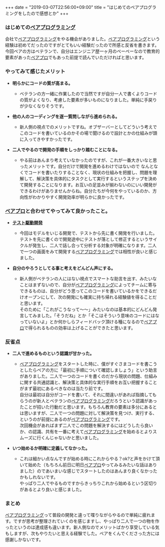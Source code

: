 +++
date = "2019-03-07T22:56:00+09:00"
title = "はじめてのペアプログラミングをしたので感想とか"
+++

<body>
<h3>はじめての<a class="keyword" href="http://d.hatena.ne.jp/keyword/%A5%DA%A5%A2%A5%D7%A5%ED%A5%B0%A5%E9%A5%DF%A5%F3%A5%B0">ペアプログラミング</a>
</h3>

<p>会社で<a class="keyword" href="http://d.hatena.ne.jp/keyword/%A5%DA%A5%A2%A5%D7%A5%ED%A5%B0%A5%E9%A5%DF%A5%F3%A5%B0">ペアプログラミング</a>をやる機会がありました。<a class="keyword" href="http://d.hatena.ne.jp/keyword/%A5%DA%A5%A2%A5%D7%A5%ED%A5%B0%A5%E9%A5%DF%A5%F3%A5%B0">ペアプログラミング</a>という経験は初めてだったのですがとてもいい経験だったので所感と反省を書きます。<br>
今回ペアの方はベテランで、自分はエンジニア歴一ヶ月のペーペーなので教育的要素があった<a class="keyword" href="http://d.hatena.ne.jp/keyword/%A5%DA%A5%A2%A5%D7%A5%ED">ペアプロ</a>でもあった前提で読んでいただければと思います。</p>

<h3>やってみて感じたメリット</h3>

<ul>
<li>
<p><b>明らかにコードの質が高まる。</b></p>

<ul>
<li>ベテランの方一緒に作業したので当然ですが自分一人で書くよりコードの質がよくなり、考慮した要素が多いものになりました。単純に手戻りが少なくなりそうです。</li>
</ul>
</li>
<li>
<p><b>他の人のコーディングを逐一質問しながら進められる。</b></p>

<ul>
<li>新人側の視点でのメリットですね。オブザーバーとしてどういう考えでこのコードを書いているのかその場で聞けるので設計とかの仕組みが頭に入ってきやすかったです。</li>
</ul>
</li>
<li>
<p><b>二人でやるので開発の手順をしっかり踏むことになる。</b></p>

<ul>
<li>やる前はあんまり考えていなかったのですが、これが一番大きいなと思ったメリットです。自分だけで開発を進めるわけではないので
なんとなくでコードを書いたりすることなく、現状の仕組みを把握し、問題を理解して、解決策を具体的にタスクとして実行するというステップを決めて開発することになります。お互いの足並みが揃わないのにいい開発ができるわけがありませんからね。自分たちが今何をやっているのか、方向性がわかりやすく開発効率が明らかに良かったです。</li>
</ul>
</li>
</ul>


<h3>
<a class="keyword" href="http://d.hatena.ne.jp/keyword/%A5%DA%A5%A2%A5%D7%A5%ED">ペアプロ</a>と合わせてやってみて良かったこと。</h3>

<ul>
<li>
<p><b><a class="keyword" href="http://d.hatena.ne.jp/keyword/%A5%C6%A5%B9%A5%C8%B6%EE%C6%B0%B3%AB%C8%AF">テスト駆動開発</a></b></p>

<ul>
<li>今回はモデルをいじる開発で、テストから先に書く開発を行いました。テストを先に書くので開発途中にテストが落として修正するというサイクルが発生し、二人で話し合って分析する対象が明確になります。二人で一つの画面をみて開発する<a class="keyword" href="http://d.hatena.ne.jp/keyword/%A5%DA%A5%A2%A5%D7%A5%ED%A5%B0%A5%E9%A5%DF%A5%F3%A5%B0">ペアプログラミング</a>では相性が良いと感じました。</li>
</ul>
</li>
<li>
<p><b>自分のやろうとしてる事と考えをどんどん声にする。</b></p>

<ul>
<li>新人側がベテランの人にはない視点でスマートな助言を出す、みたいなことはまずないので、自分が<a class="keyword" href="http://d.hatena.ne.jp/keyword/%A5%DA%A5%A2%A5%D7%A5%ED%A5%B0%A5%E9%A5%DF%A5%F3%A5%B0">ペアプログラミング</a>によってチームに寄与できるものは、自分がどう思ってこのコードを書いているかをできるだけオープンにして、次の開発にも確実に持ち帰れる経験値を得ることだと思います。<br>
そのために「これがこうなって〜〜」みたいなのは基本的にどんどん発言してみました。「そうだね」とか「そこはそういう意味のコードにはなっていないよ」とか何かしらフィードバック頂ける種になるので<a class="keyword" href="http://d.hatena.ne.jp/keyword/%A5%DA%A5%A2%A5%D7%A5%ED">ペアプロ</a>で得られるものの効率は上げることができたと思います。</li>
</ul>
</li>
</ul>


<h3>反省点</h3>

<ul>
<li>
<p><b>二人で進めるものという認識が甘かった。</b></p>

<ul>
<li>
<a class="keyword" href="http://d.hatena.ne.jp/keyword/%A5%DA%A5%A2%A5%D7%A5%ED%A5%B0%A5%E9%A5%DF%A5%F3%A5%B0">ペアプログラミング</a>をスタートした時に、僕がすぐさまコードを書こうとしたらペアの方に「最初に手順について確認しましょう」という助言がありました。二人で一つのコードを書くのだから現状の問題、仕組みに関する共通認識と、解決策と具体的な実行手順をお互い把握することがまず最初にあるべきなのは当たり前です。<br>
自分は最初は自分がコードを書いて、それに間違いがあれば指摘してもらうのが新人とベテランの<a class="keyword" href="http://d.hatena.ne.jp/keyword/%A5%DA%A5%A2%A5%D7%A5%ED%A5%B0%A5%E9%A5%DF%A5%F3%A5%B0">ペアプログラミング</a>だろうという認識があったことが招いた行動だと思います。もちろん教育の要素は多分にあるとは思いますが、二人で一つの問題に対して解決策を見つけ、実行する、というのが前提にあるのが<a class="keyword" href="http://d.hatena.ne.jp/keyword/%A5%DA%A5%A2%A5%D7%A5%ED%A5%B0%A5%E9%A5%DF%A5%F3%A5%B0">ペアプログラミング</a>です。<br>
次回機会があればまず二人でこの問題を解決するにはどうしたら良いか、の認識、共有を一番に考えて<a class="keyword" href="http://d.hatena.ne.jp/keyword/%A5%DA%A5%A2%A5%D7%A5%ED%A5%B0%A5%E9%A5%DF%A5%F3%A5%B0">ペアプログラミング</a>を始めるとよりスムーズに行くんじゃないかと思いました。</li>
</ul>
</li>
<li>
<p><b>いつ始めるか明確に定義してなかった。</b></p>

<ul>
<li>これは細かい点なんですが始める時にこれからやる？ok?と声をかけて頂いて始めた（もちろん前日に明日<a class="keyword" href="http://d.hatena.ne.jp/keyword/%A5%DA%A5%A2%A5%D7%A5%ED">ペアプロ</a>やってみるみたいな話はありました）のであいまいな感じでスタートしたのはあんまり良くなかったかもしれないです。<br>
やっぱり二人でやるものですからきっちりこれから始めるという区切りがあるとより良いと感じました。</li>
</ul>
</li>
</ul>


<h3>まとめ</h3>

<p><a class="keyword" href="http://d.hatena.ne.jp/keyword/%A5%DA%A5%A2%A5%D7%A5%ED%A5%B0%A5%E9%A5%DF%A5%F3%A5%B0">ペアプログラミング</a>って普段の開発と違って喋りながらやるので単純に疲れます。ですが思考が整理されていくのを感じますし、やっぱり二人で一つの物を作ったというのは達成感も違います。新人側なのでメリットばかり享受している気もしますが、次もやりたいと思える経験でした。ペアをくんでくださった方には感謝しかないです。</p>
</body>
